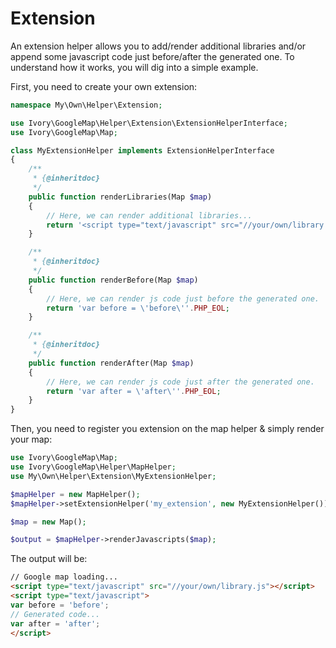 # Extension

An extension helper allows you to add/render additional libraries and/or append some javascript code just before/after
the generated one. To understand how it works, you will dig into a simple example.

First, you need to create your own extension:

``` php
namespace My\Own\Helper\Extension;

use Ivory\GoogleMap\Helper\Extension\ExtensionHelperInterface;
use Ivory\GoogleMap\Map;

class MyExtensionHelper implements ExtensionHelperInterface
{
    /**
     * {@inheritdoc}
     */
    public function renderLibraries(Map $map)
    {
        // Here, we can render additional libraries...
        return '<script type="text/javascript" src="//your/own/library.js"></script>'.PHP_EOL;
    }

    /**
     * {@inheritdoc}
     */
    public function renderBefore(Map $map)
    {
        // Here, we can render js code just before the generated one.
        return 'var before = \'before\''.PHP_EOL;
    }

    /**
     * {@inheritdoc}
     */
    public function renderAfter(Map $map)
    {
        // Here, we can render js code just after the generated one.
        return 'var after = \'after\''.PHP_EOL;
    }
}
```

Then, you need to register you extension on the map helper & simply render your map:

``` php
use Ivory\GoogleMap\Map;
use Ivory\GoogleMap\Helper\MapHelper;
use My\Own\Helper\Extension\MyExtensionHelper;

$mapHelper = new MapHelper();
$mapHelper->setExtensionHelper('my_extension', new MyExtensionHelper());

$map = new Map();

$output = $mapHelper->renderJavascripts($map);
```

The output will be:

``` html
// Google map loading...
<script type="text/javascript" src="//your/own/library.js"></script>
<script type="text/javascript">
var before = 'before';
// Generated code...
var after = 'after';
</script>
```
